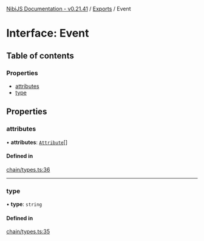 [NibiJS Documentation - v0.21.41](../intro.md) / [Exports](../modules.md) / Event

# Interface: Event

## Table of contents

### Properties

- [attributes](Event.md#attributes)
- [type](Event.md#type)

## Properties

### attributes

• **attributes**: [`Attribute`](Attribute.md)[]

#### Defined in

[chain/types.ts:36](https://github.com/NibiruChain/ts-sdk/blob/1723d2b/packages/nibijs/src/chain/types.ts#L36)

---

### type

• **type**: `string`

#### Defined in

[chain/types.ts:35](https://github.com/NibiruChain/ts-sdk/blob/1723d2b/packages/nibijs/src/chain/types.ts#L35)

